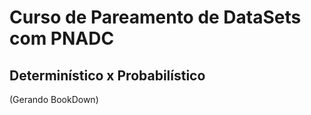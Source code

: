 # Curso de Pareamento de DataSets com PNADC

## Determinístico x Probabilístico

(Gerando BookDown)
